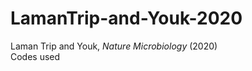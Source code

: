 # LamanTrip-and-Youk-2020
Laman Trip and Youk, <em>Nature Microbiology</em> (2020) <br />
Codes used
